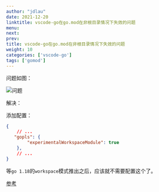 ```yaml
---
author: "jdlau"
date: 2021-12-20
linktitle: vscode-go在go.mod在非根目录情况下失效的问题
menu:
next:
prev:
title: vscode-go在go.mod在非根目录情况下失效的问题
weight: 10
categories: ['vscode-go']
tags: ['gomod']
---
```


问题如图：

![问题](/image/vscode-go-module-not-support-noroot-gomod.png)

解决：

添加配置：

```json
{
    // ...
   "gopls": {
        "experimentalWorkspaceModule": true
    },
    // ...
}
```

等`go 1.18`的`workspace`模式推出之后，应该就不需要配置这个了。

[参考](https://stackoverflow.com/questions/59732657/how-do-i-properly-use-go-modules-in-vscode)
